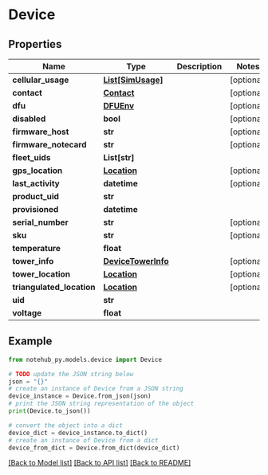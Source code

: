 # Device

## Properties

| Name                      | Type                                      | Description | Notes      |
| ------------------------- | ----------------------------------------- | ----------- | ---------- |
| **cellular_usage**        | [**List[SimUsage]**](SimUsage.md)         |             | [optional] |
| **contact**               | [**Contact**](Contact.md)                 |             | [optional] |
| **dfu**                   | [**DFUEnv**](DFUEnv.md)                   |             | [optional] |
| **disabled**              | **bool**                                  |             | [optional] |
| **firmware_host**         | **str**                                   |             | [optional] |
| **firmware_notecard**     | **str**                                   |             | [optional] |
| **fleet_uids**            | **List[str]**                             |             |
| **gps_location**          | [**Location**](Location.md)               |             | [optional] |
| **last_activity**         | **datetime**                              |             | [optional] |
| **product_uid**           | **str**                                   |             |
| **provisioned**           | **datetime**                              |             |
| **serial_number**         | **str**                                   |             | [optional] |
| **sku**                   | **str**                                   |             | [optional] |
| **temperature**           | **float**                                 |             |
| **tower_info**            | [**DeviceTowerInfo**](DeviceTowerInfo.md) |             | [optional] |
| **tower_location**        | [**Location**](Location.md)               |             | [optional] |
| **triangulated_location** | [**Location**](Location.md)               |             | [optional] |
| **uid**                   | **str**                                   |             |
| **voltage**               | **float**                                 |             |

## Example

```python
from notehub_py.models.device import Device

# TODO update the JSON string below
json = "{}"
# create an instance of Device from a JSON string
device_instance = Device.from_json(json)
# print the JSON string representation of the object
print(Device.to_json())

# convert the object into a dict
device_dict = device_instance.to_dict()
# create an instance of Device from a dict
device_from_dict = Device.from_dict(device_dict)
```

[[Back to Model list]](../README.md#documentation-for-models) [[Back to API list]](../README.md#documentation-for-api-endpoints) [[Back to README]](../README.md)
